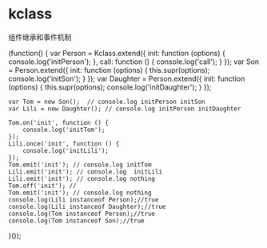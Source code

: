 # kclass
组件继承和事件机制

(function() {
    var Person = Kclass.extend({
        init: function (options) {
            console.log('initPerson');
        },
        call: function () {
            console.log('call');
        }
    });
    var Son = Person.extend({
        init: function (options) {
            this.supr(options);
            console.log('initSon');
        }
    });
    var Daughter = Person.extend({
        init: function (options) {
            this.supr(options);
            console.log('initDaughter');
        }
    });

    var Tom = new Son();  // console.log initPerson initSon
    var Lili = new Daughter(); // console.log initPerson initDaughter

    Tom.on('init', function () {
        console.log('initTom');
    });
    Lili.once('init', function () {
        console.log('initLili');
    });
    Tom.emit('init'); // console.log initTom
    Lili.emit('init'); // console.log  initLili
    Lili.emit('init'); // console.log nothing
    Tom.off('init'); //
    Tom.emit('init'); // console.log nothing
    console.log(Lili instanceof Person);//true
    console.log(Lili instanceof Daughter);//true
    console.log(Tom instanceof Person);//true
    console.log(Tom instanceof Son);//true
}());
